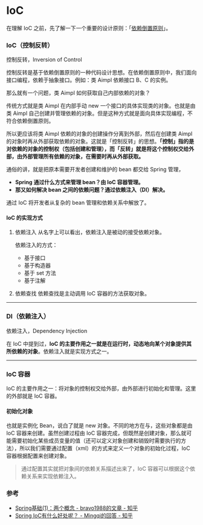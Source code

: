 # IoC

在理解 IoC 之前，先了解一下一个重要的设计原则：「[依赖倒置原则](/docs/design-pattern/设计原则/依赖倒置原则.md)」。


### IoC（控制反转）

控制反转，Inversion of Control

控制反转是基于依赖倒置原则的一种代码设计思想。在依赖倒置原则中，我们面向接口编程，依赖于抽象接口。例如：类 Aimpl 依赖接口 B、C 的实例。

那么就有一个问题，类 Aimpl 如何获取自己内部依赖的对象？

传统方式就是类 Aimpl 在内部手动 new 一个接口的具体实现类的对象。也就是由类 Aimpl 自己创建并管理依赖的对象。但是这种方式就是面向具体实现编程，不符合依赖倒置原则。

所以更应该将类 Aimpl 依赖的对象的创建操作分离到外部，然后在创建类 Aimpl 的对象时再从外部获取依赖的对象。这就是「控制反转」的思想。**「控制」指的是对依赖的对象的控制权（包括创建和管理），而「反转」就是将这个控制权交给外部，由外部管理所有依赖的对象，在需要时再从外部获取。**

通俗的讲，就是把原本需要开发者创建和维护的 bean 都交给 Spring 管理，
- **Spring 通过什么方式来管理 bean？由 IoC 容器管理。**
- **那又如何解决 bean 之间的依赖问题？通过依赖注入（DI）解决。**

通过 IoC 将开发者从复杂的 bean 管理和依赖关系中解放了。


#### IoC 的实现方式
1. 依赖注入
从名字上可以看出，依赖注入是被动的接受依赖对象。

    依赖注入的方式：
    - 基于接口
    - 基于构造器
    - 基于 set 方法
    - 基于注解

2. 依赖查找
依赖查找是主动调用 IoC 容器的方法获取对象。


---
### DI（依赖注入）

依赖注入，Dependency Injection

在 IoC 中提到过，**IoC 的主要作用之一就是在运行时，动态地向某个对象提供其所依赖的对象**。依赖注入就是实现方式之一。

---
### IoC 容器

IoC 的主要作用之一：将对象的控制权交给外部，由外部进行初始化和管理。这里的外部就是 IoC 容器。

#### 初始化对象
也就是实例化 Bean，说白了就是 new 对象。不同的地方在与，这些对象都是由 IoC 容器来创建。虽然创建过程由 IoC 容器完成，但既然是创建对象，那么就可能需要初始化某些成员变量的值（还可以定义对象创建和销毁时需要执行的方法），所以我们需要通过配置（xml）的方式来定义一个对象的初始化过程，IoC 容器根据配置来创建对象。

> 通过配置其实就把对象间的依赖关系描述出来了，IoC 容器可以根据这个依赖关系来实现依赖注入。




### 参考
- [Spring基础(1)：两个概念 - bravo1988的文章 - 知乎](https://zhuanlan.zhihu.com/p/70642885)
- [Spring IoC有什么好处呢？ - Mingqi的回答 - 知乎](https://www.zhihu.com/question/23277575/answer/169698662)